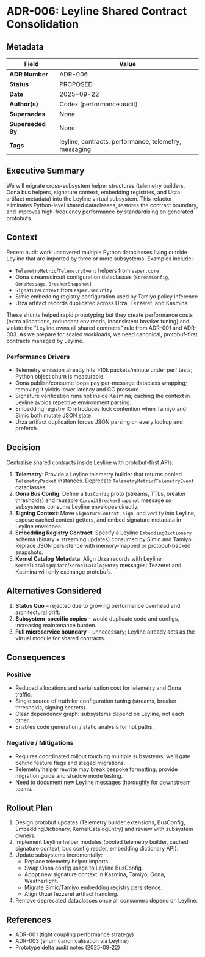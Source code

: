 # ADR-006: Leyline Shared Contract Consolidation

## Metadata

| Field | Value |
|-------|-------|
| **ADR Number** | ADR-006 |
| **Status** | PROPOSED |
| **Date** | 2025-09-22 |
| **Author(s)** | Codex (performance audit) |
| **Supersedes** | None |
| **Superseded By** | None |
| **Tags** | leyline, contracts, performance, telemetry, messaging |

## Executive Summary

We will migrate cross-subsystem helper structures (telemetry builders, Oona bus helpers, signature context, embedding registries, and Urza artifact metadata) into the Leyline virtual subsystem. This refactor eliminates Python-level shared dataclasses, restores the contract boundary, and improves high-frequency performance by standardising on generated protobufs.

## Context

Recent audit work uncovered multiple Python dataclasses living outside Leyline that are imported by three or more subsystems. Examples include:

- `TelemetryMetric`/`TelemetryEvent` helpers from `esper.core`
- Oona stream/circuit configuration dataclasses (`StreamConfig`, `OonaMessage`, `BreakerSnapshot`)
- `SignatureContext` from `esper.security`
- Simic embedding registry configuration used by Tamiyo policy inference
- Urza artifact records duplicated across Urza, Tezzeret, and Kasmina

These shunts helped rapid prototyping but they create performance costs (extra allocations, redundant env reads, inconsistent breaker tuning) and violate the "Leyline owns all shared contracts" rule from ADR-001 and ADR-003. As we prepare for scaled workloads, we need canonical, protobuf-first contracts managed by Leyline.

### Performance Drivers

- Telemetry emission already hits >10k packets/minute under perf tests; Python object churn is measurable.
- Oona publish/consume loops pay per-message dataclass wrapping; removing it yields lower latency and GC pressure.
- Signature verification runs hot inside Kasmina; caching the context in Leyline avoids repetitive environment parsing.
- Embedding registry IO introduces lock contention when Tamiyo and Simic both mutate JSON state.
- Urza artifact duplication forces JSON parsing on every lookup and prefetch.

## Decision

Centralise shared contracts inside Leyline with protobuf-first APIs:

1. **Telemetry**: Provide a Leyline telemetry builder that returns pooled `TelemetryPacket` instances. Deprecate `TelemetryMetric`/`TelemetryEvent` dataclasses.
2. **Oona Bus Config**: Define a `BusConfig` proto (streams, TTLs, breaker thresholds) and reusable `CircuitBreakerSnapshot` message so subsystems consume Leyline envelopes directly.
3. **Signing Context**: Move `SignatureContext`, `sign`, and `verify` into Leyline, expose cached context getters, and embed signature metadata in Leyline envelopes.
4. **Embedding Registry Contract**: Specify a Leyline `EmbeddingDictionary` schema (binary + streaming updates) consumed by Simic and Tamiyo. Replace JSON persistence with memory-mapped or protobuf-backed snapshots.
5. **Kernel Catalog Metadata**: Align Urza records with Leyline `KernelCatalogUpdate`/`KernelCatalogEntry` messages; Tezzeret and Kasmina will only exchange protobufs.

## Alternatives Considered

1. **Status Quo** – rejected due to growing performance overhead and architectural drift.
2. **Subsystem-specific copies** – would duplicate code and configs, increasing maintenance burden.
3. **Full microservice boundary** – unnecessary; Leyline already acts as the virtual module for shared contracts.

## Consequences

### Positive

- Reduced allocations and serialisation cost for telemetry and Oona traffic.
- Single source of truth for configuration tuning (streams, breaker thresholds, signing secrets).
- Clear dependency graph: subsystems depend on Leyline, not each other.
- Enables code generation / static analysis for hot paths.

### Negative / Mitigations

- Requires coordinated rollout touching multiple subsystems; we'll gate behind feature flags and staged migrations.
- Telemetry helper rewrite may break bespoke formatting; provide migration guide and shadow mode testing.
- Need to document new Leyline messages thoroughly for downstream teams.

## Rollout Plan

1. Design protobuf updates (Telemetry builder extensions, BusConfig, EmbeddingDictionary, KernelCatalogEntry) and review with subsystem owners.
2. Implement Leyline helper modules (pooled telemetry builder, cached signature context, bus config reader, embedding dictionary API).
3. Update subsystems incrementally:
   - Replace telemetry helper imports.
   - Swap Oona config usage to Leyline BusConfig.
   - Adopt new signature context in Kasmina, Tamiyo, Oona, Weatherlight.
   - Migrate Simic/Tamiyo embedding registry persistence.
   - Align Urza/Tezzeret artifact handling.
4. Remove deprecated dataclasses once all consumers depend on Leyline.

## References

- ADR-001 (tight coupling performance strategy)
- ADR-003 (enum canonicalisation via Leyline)
- Prototype delta audit notes (2025-09-22)
